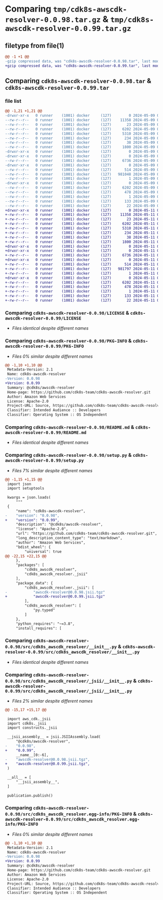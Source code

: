 # Comparing `tmp/cdk8s-awscdk-resolver-0.0.98.tar.gz` & `tmp/cdk8s-awscdk-resolver-0.0.99.tar.gz`

## filetype from file(1)

```diff
@@ -1 +1 @@
-gzip compressed data, was "cdk8s-awscdk-resolver-0.0.98.tar", last modified: Thu May  9 06:13:44 2024, max compression
+gzip compressed data, was "cdk8s-awscdk-resolver-0.0.99.tar", last modified: Sat May 11 06:12:35 2024, max compression
```

## Comparing `cdk8s-awscdk-resolver-0.0.98.tar` & `cdk8s-awscdk-resolver-0.0.99.tar`

### file list

```diff
@@ -1,21 +1,21 @@
-drwxr-xr-x   0 runner    (1001) docker     (127)        0 2024-05-09 06:13:44.467697 cdk8s-awscdk-resolver-0.0.98/
--rw-r--r--   0 runner    (1001) docker     (127)    11358 2024-05-09 06:13:32.000000 cdk8s-awscdk-resolver-0.0.98/LICENSE
--rw-r--r--   0 runner    (1001) docker     (127)       23 2024-05-09 06:13:32.000000 cdk8s-awscdk-resolver-0.0.98/MANIFEST.in
--rw-r--r--   0 runner    (1001) docker     (127)     6202 2024-05-09 06:13:44.467697 cdk8s-awscdk-resolver-0.0.98/PKG-INFO
--rw-r--r--   0 runner    (1001) docker     (127)     5310 2024-05-09 06:13:32.000000 cdk8s-awscdk-resolver-0.0.98/README.md
--rw-r--r--   0 runner    (1001) docker     (127)      234 2024-05-09 06:13:32.000000 cdk8s-awscdk-resolver-0.0.98/pyproject.toml
--rw-r--r--   0 runner    (1001) docker     (127)       38 2024-05-09 06:13:44.467697 cdk8s-awscdk-resolver-0.0.98/setup.cfg
--rw-r--r--   0 runner    (1001) docker     (127)     1800 2024-05-09 06:13:32.000000 cdk8s-awscdk-resolver-0.0.98/setup.py
-drwxr-xr-x   0 runner    (1001) docker     (127)        0 2024-05-09 06:13:44.463698 cdk8s-awscdk-resolver-0.0.98/src/
-drwxr-xr-x   0 runner    (1001) docker     (127)        0 2024-05-09 06:13:44.463698 cdk8s-awscdk-resolver-0.0.98/src/cdk8s_awscdk_resolver/
--rw-r--r--   0 runner    (1001) docker     (127)     6736 2024-05-09 06:13:32.000000 cdk8s-awscdk-resolver-0.0.98/src/cdk8s_awscdk_resolver/__init__.py
-drwxr-xr-x   0 runner    (1001) docker     (127)        0 2024-05-09 06:13:44.463698 cdk8s-awscdk-resolver-0.0.98/src/cdk8s_awscdk_resolver/_jsii/
--rw-r--r--   0 runner    (1001) docker     (127)      514 2024-05-09 06:13:32.000000 cdk8s-awscdk-resolver-0.0.98/src/cdk8s_awscdk_resolver/_jsii/__init__.py
--rw-r--r--   0 runner    (1001) docker     (127)   981048 2024-05-09 06:13:32.000000 cdk8s-awscdk-resolver-0.0.98/src/cdk8s_awscdk_resolver/_jsii/awscdk-resolver@0.0.98.jsii.tgz
--rw-r--r--   0 runner    (1001) docker     (127)        1 2024-05-09 06:13:32.000000 cdk8s-awscdk-resolver-0.0.98/src/cdk8s_awscdk_resolver/py.typed
-drwxr-xr-x   0 runner    (1001) docker     (127)        0 2024-05-09 06:13:44.463698 cdk8s-awscdk-resolver-0.0.98/src/cdk8s_awscdk_resolver.egg-info/
--rw-r--r--   0 runner    (1001) docker     (127)     6202 2024-05-09 06:13:44.000000 cdk8s-awscdk-resolver-0.0.98/src/cdk8s_awscdk_resolver.egg-info/PKG-INFO
--rw-r--r--   0 runner    (1001) docker     (127)      478 2024-05-09 06:13:44.000000 cdk8s-awscdk-resolver-0.0.98/src/cdk8s_awscdk_resolver.egg-info/SOURCES.txt
--rw-r--r--   0 runner    (1001) docker     (127)        1 2024-05-09 06:13:44.000000 cdk8s-awscdk-resolver-0.0.98/src/cdk8s_awscdk_resolver.egg-info/dependency_links.txt
--rw-r--r--   0 runner    (1001) docker     (127)      133 2024-05-09 06:13:44.000000 cdk8s-awscdk-resolver-0.0.98/src/cdk8s_awscdk_resolver.egg-info/requires.txt
--rw-r--r--   0 runner    (1001) docker     (127)       22 2024-05-09 06:13:44.000000 cdk8s-awscdk-resolver-0.0.98/src/cdk8s_awscdk_resolver.egg-info/top_level.txt
+drwxr-xr-x   0 runner    (1001) docker     (127)        0 2024-05-11 06:12:35.728141 cdk8s-awscdk-resolver-0.0.99/
+-rw-r--r--   0 runner    (1001) docker     (127)    11358 2024-05-11 06:12:23.000000 cdk8s-awscdk-resolver-0.0.99/LICENSE
+-rw-r--r--   0 runner    (1001) docker     (127)       23 2024-05-11 06:12:23.000000 cdk8s-awscdk-resolver-0.0.99/MANIFEST.in
+-rw-r--r--   0 runner    (1001) docker     (127)     6202 2024-05-11 06:12:35.728141 cdk8s-awscdk-resolver-0.0.99/PKG-INFO
+-rw-r--r--   0 runner    (1001) docker     (127)     5310 2024-05-11 06:12:23.000000 cdk8s-awscdk-resolver-0.0.99/README.md
+-rw-r--r--   0 runner    (1001) docker     (127)      234 2024-05-11 06:12:23.000000 cdk8s-awscdk-resolver-0.0.99/pyproject.toml
+-rw-r--r--   0 runner    (1001) docker     (127)       38 2024-05-11 06:12:35.728141 cdk8s-awscdk-resolver-0.0.99/setup.cfg
+-rw-r--r--   0 runner    (1001) docker     (127)     1800 2024-05-11 06:12:23.000000 cdk8s-awscdk-resolver-0.0.99/setup.py
+drwxr-xr-x   0 runner    (1001) docker     (127)        0 2024-05-11 06:12:35.724141 cdk8s-awscdk-resolver-0.0.99/src/
+drwxr-xr-x   0 runner    (1001) docker     (127)        0 2024-05-11 06:12:35.724141 cdk8s-awscdk-resolver-0.0.99/src/cdk8s_awscdk_resolver/
+-rw-r--r--   0 runner    (1001) docker     (127)     6736 2024-05-11 06:12:23.000000 cdk8s-awscdk-resolver-0.0.99/src/cdk8s_awscdk_resolver/__init__.py
+drwxr-xr-x   0 runner    (1001) docker     (127)        0 2024-05-11 06:12:35.724141 cdk8s-awscdk-resolver-0.0.99/src/cdk8s_awscdk_resolver/_jsii/
+-rw-r--r--   0 runner    (1001) docker     (127)      514 2024-05-11 06:12:23.000000 cdk8s-awscdk-resolver-0.0.99/src/cdk8s_awscdk_resolver/_jsii/__init__.py
+-rw-r--r--   0 runner    (1001) docker     (127)   981797 2024-05-11 06:12:23.000000 cdk8s-awscdk-resolver-0.0.99/src/cdk8s_awscdk_resolver/_jsii/awscdk-resolver@0.0.99.jsii.tgz
+-rw-r--r--   0 runner    (1001) docker     (127)        1 2024-05-11 06:12:23.000000 cdk8s-awscdk-resolver-0.0.99/src/cdk8s_awscdk_resolver/py.typed
+drwxr-xr-x   0 runner    (1001) docker     (127)        0 2024-05-11 06:12:35.724141 cdk8s-awscdk-resolver-0.0.99/src/cdk8s_awscdk_resolver.egg-info/
+-rw-r--r--   0 runner    (1001) docker     (127)     6202 2024-05-11 06:12:35.000000 cdk8s-awscdk-resolver-0.0.99/src/cdk8s_awscdk_resolver.egg-info/PKG-INFO
+-rw-r--r--   0 runner    (1001) docker     (127)      478 2024-05-11 06:12:35.000000 cdk8s-awscdk-resolver-0.0.99/src/cdk8s_awscdk_resolver.egg-info/SOURCES.txt
+-rw-r--r--   0 runner    (1001) docker     (127)        1 2024-05-11 06:12:35.000000 cdk8s-awscdk-resolver-0.0.99/src/cdk8s_awscdk_resolver.egg-info/dependency_links.txt
+-rw-r--r--   0 runner    (1001) docker     (127)      133 2024-05-11 06:12:35.000000 cdk8s-awscdk-resolver-0.0.99/src/cdk8s_awscdk_resolver.egg-info/requires.txt
+-rw-r--r--   0 runner    (1001) docker     (127)       22 2024-05-11 06:12:35.000000 cdk8s-awscdk-resolver-0.0.99/src/cdk8s_awscdk_resolver.egg-info/top_level.txt
```

### Comparing `cdk8s-awscdk-resolver-0.0.98/LICENSE` & `cdk8s-awscdk-resolver-0.0.99/LICENSE`

 * *Files identical despite different names*

### Comparing `cdk8s-awscdk-resolver-0.0.98/PKG-INFO` & `cdk8s-awscdk-resolver-0.0.99/PKG-INFO`

 * *Files 0% similar despite different names*

```diff
@@ -1,10 +1,10 @@
 Metadata-Version: 2.1
 Name: cdk8s-awscdk-resolver
-Version: 0.0.98
+Version: 0.0.99
 Summary: @cdk8s/awscdk-resolver
 Home-page: https://github.com/cdk8s-team/cdk8s-awscdk-resolver.git
 Author: Amazon Web Services
 License: Apache-2.0
 Project-URL: Source, https://github.com/cdk8s-team/cdk8s-awscdk-resolver.git
 Classifier: Intended Audience :: Developers
 Classifier: Operating System :: OS Independent
```

### Comparing `cdk8s-awscdk-resolver-0.0.98/README.md` & `cdk8s-awscdk-resolver-0.0.99/README.md`

 * *Files identical despite different names*

### Comparing `cdk8s-awscdk-resolver-0.0.98/setup.py` & `cdk8s-awscdk-resolver-0.0.99/setup.py`

 * *Files 7% similar despite different names*

```diff
@@ -1,15 +1,15 @@
 import json
 import setuptools
 
 kwargs = json.loads(
     """
 {
     "name": "cdk8s-awscdk-resolver",
-    "version": "0.0.98",
+    "version": "0.0.99",
     "description": "@cdk8s/awscdk-resolver",
     "license": "Apache-2.0",
     "url": "https://github.com/cdk8s-team/cdk8s-awscdk-resolver.git",
     "long_description_content_type": "text/markdown",
     "author": "Amazon Web Services",
     "bdist_wheel": {
         "universal": true
@@ -22,15 +22,15 @@
     },
     "packages": [
         "cdk8s_awscdk_resolver",
         "cdk8s_awscdk_resolver._jsii"
     ],
     "package_data": {
         "cdk8s_awscdk_resolver._jsii": [
-            "awscdk-resolver@0.0.98.jsii.tgz"
+            "awscdk-resolver@0.0.99.jsii.tgz"
         ],
         "cdk8s_awscdk_resolver": [
             "py.typed"
         ]
     },
     "python_requires": "~=3.8",
     "install_requires": [
```

### Comparing `cdk8s-awscdk-resolver-0.0.98/src/cdk8s_awscdk_resolver/__init__.py` & `cdk8s-awscdk-resolver-0.0.99/src/cdk8s_awscdk_resolver/__init__.py`

 * *Files identical despite different names*

### Comparing `cdk8s-awscdk-resolver-0.0.98/src/cdk8s_awscdk_resolver/_jsii/__init__.py` & `cdk8s-awscdk-resolver-0.0.99/src/cdk8s_awscdk_resolver/_jsii/__init__.py`

 * *Files 2% similar despite different names*

```diff
@@ -15,17 +15,17 @@
 
 import aws_cdk._jsii
 import cdk8s._jsii
 import constructs._jsii
 
 __jsii_assembly__ = jsii.JSIIAssembly.load(
     "@cdk8s/awscdk-resolver",
-    "0.0.98",
+    "0.0.99",
     __name__[0:-6],
-    "awscdk-resolver@0.0.98.jsii.tgz",
+    "awscdk-resolver@0.0.99.jsii.tgz",
 )
 
 __all__ = [
     "__jsii_assembly__",
 ]
 
 publication.publish()
```

### Comparing `cdk8s-awscdk-resolver-0.0.98/src/cdk8s_awscdk_resolver.egg-info/PKG-INFO` & `cdk8s-awscdk-resolver-0.0.99/src/cdk8s_awscdk_resolver.egg-info/PKG-INFO`

 * *Files 0% similar despite different names*

```diff
@@ -1,10 +1,10 @@
 Metadata-Version: 2.1
 Name: cdk8s-awscdk-resolver
-Version: 0.0.98
+Version: 0.0.99
 Summary: @cdk8s/awscdk-resolver
 Home-page: https://github.com/cdk8s-team/cdk8s-awscdk-resolver.git
 Author: Amazon Web Services
 License: Apache-2.0
 Project-URL: Source, https://github.com/cdk8s-team/cdk8s-awscdk-resolver.git
 Classifier: Intended Audience :: Developers
 Classifier: Operating System :: OS Independent
```

